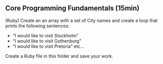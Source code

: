 ## Core Programming Fundamentals (15min)

(Ruby)
Create an an array with a set of City names and create a loop that prints the following sentences:
- “I would like to visit Stockholm”
- “I would like to visit Gothenburg”
- “I would like to visit Pretoria”
etc…

Create a Ruby file in this folder and save your work.
